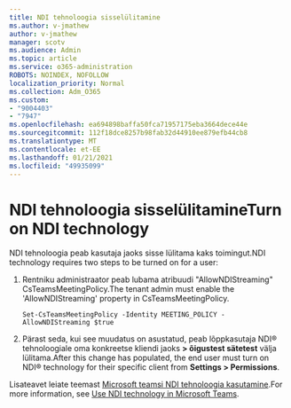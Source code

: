 ```yaml
---
title: NDI tehnoloogia sisselülitamine
ms.author: v-jmathew
author: v-jmathew
manager: scotv
ms.audience: Admin
ms.topic: article
ms.service: o365-administration
ROBOTS: NOINDEX, NOFOLLOW
localization_priority: Normal
ms.collection: Adm_O365
ms.custom:
- "9004403"
- "7947"
ms.openlocfilehash: ea694898baffa50fca71957175eba3664dece44e
ms.sourcegitcommit: 112f18dce8257b98fab32d44910ee879efb44cb8
ms.translationtype: MT
ms.contentlocale: et-EE
ms.lasthandoff: 01/21/2021
ms.locfileid: "49935099"
---
```

# <a name="turn-on-ndi-technology"></a><span data-ttu-id="c8670-102">NDI tehnoloogia sisselülitamine</span><span class="sxs-lookup"><span data-stu-id="c8670-102">Turn on NDI technology</span></span>

<span data-ttu-id="c8670-103">NDI tehnoloogia peab kasutaja jaoks sisse lülitama kaks toimingut.</span><span class="sxs-lookup"><span data-stu-id="c8670-103">NDI technology requires two steps to be turned on for a user:</span></span>

1. <span data-ttu-id="c8670-104">Rentniku administraator peab lubama atribuudi "AllowNDIStreaming" CsTeamsMeetingPolicy.</span><span class="sxs-lookup"><span data-stu-id="c8670-104">The tenant admin must enable the 'AllowNDIStreaming' property in CsTeamsMeetingPolicy.</span></span>

    `Set-CsTeamsMeetingPolicy -Identity MEETING_POLICY -AllowNDIStreaming $true`

2. <span data-ttu-id="c8670-105">Pärast seda, kui see muudatus on asustatud, peab lõppkasutaja NDI® tehnoloogiale oma konkreetse kliendi jaoks **> õigustest sätetest** välja lülitama.</span><span class="sxs-lookup"><span data-stu-id="c8670-105">After this change has populated, the end user must turn on NDI® technology for their specific client from **Settings > Permissions**.</span></span>

<span data-ttu-id="c8670-106">Lisateavet leiate teemast [Microsoft teamsi NDI tehnoloogia kasutamine](https://docs.microsoft.com/microsoftteams/use-ndi-in-meetings).</span><span class="sxs-lookup"><span data-stu-id="c8670-106">For more information, see [Use NDI technology in Microsoft Teams](https://docs.microsoft.com/microsoftteams/use-ndi-in-meetings).</span></span>
